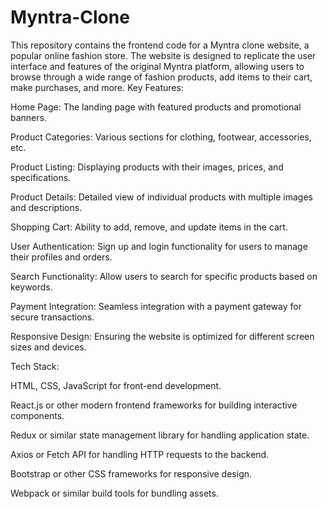 # Myntra-Clone
This repository contains the frontend code for a Myntra clone website, a popular online fashion store. The website is designed to replicate the user interface and features of the original Myntra platform, allowing users to browse through a wide range of fashion products, add items to their cart, make purchases, and more.
Key Features:

Home Page: The landing page with featured products and promotional banners.

Product Categories: Various sections for clothing, footwear, accessories, etc.

Product Listing: Displaying products with their images, prices, and specifications.

Product Details: Detailed view of individual products with multiple images and descriptions.

Shopping Cart: Ability to add, remove, and update items in the cart.

User Authentication: Sign up and login functionality for users to manage their profiles and orders.

Search Functionality: Allow users to search for specific products based on keywords.

Payment Integration: Seamless integration with a payment gateway for secure transactions.

Responsive Design: Ensuring the website is optimized for different screen sizes and devices.



Tech Stack:

HTML, CSS, JavaScript for front-end development.

React.js or other modern frontend frameworks for building interactive components.

Redux or similar state management library for handling application state.

Axios or Fetch API for handling HTTP requests to the backend.

Bootstrap or other CSS frameworks for responsive design.

Webpack or similar build tools for bundling assets.

